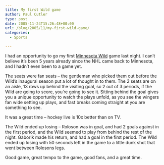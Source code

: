 ```yaml
---
title: My first Wild game
author: Paul Cutler
type: post
date: 2005-11-24T15:26:48+00:00
url: /blog/2005/11/my-first-wild-game/
categories:
  - Sports

---
```

I had an opportunity to go my first [Minnesota Wild][1] game last night. I can&#8217;t believe it&#8217;s been 5 years already since the NHL came back to Minnesota, and I hadn&#8217;t even been to a game yet.

The seats were fan seats &#8211; the gentleman who picked them out before the Wild&#8217;s inaugural season put a lot of thought in to them. The 2 seats are on an aisle, 13 rows up behind the visiting goal, so 2 out of 3 periods, if the Wild are going to score, you&#8217;re going to see it. Sitting behind the goal gives you a unique opportunity to watch the plays unfold, as you see the wingers fan wide setting up plays, and fast breaks coming straight at you are something to see.

It was a great time &#8211; hockey live is 10x better than on TV.

The Wild ended up losing &#8211; Roloson was in goal, and had 2 goals against in the first period, and the Wild seemed to play from behind the rest of the night. Gaborik made his return, and had a goal in the first period. The Wild ended up losing with 50 seconds left in the game to a little dunk shot that went between Rolosons legs.

Good game, great tempo to the game, good fans, and a great time.

 [1]: http://www.wild.com/